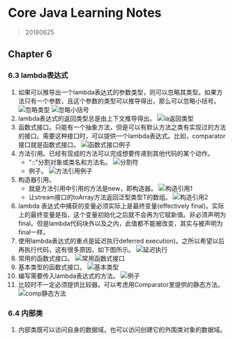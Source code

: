 # Core Java Learning Notes

>20180625

## Chapter 6

### 6.3 lambda表达式
1. 如果可以推导出一个lambda表达式的参数类型，则可以忽略其类型。如果方法只有一个参数，且这个参数的类型可以推导得出，那么可以忽略小括号。
![忽略类型](https://ws1.sinaimg.cn/large/e2989da6ly1fsn7uo79baj20ct021aab.jpg)
![忽略小括号](https://ws1.sinaimg.cn/large/e2989da6ly1fsn7vr9h2jj20ed01wq3a.jpg)
2. lambda表达式的返回类型总是由上下文推导得出。
![la返回类型](https://ws1.sinaimg.cn/large/e2989da6ly1fsn7wqo26lj20do00t0sr.jpg)
3. 函数式接口。只能有一个抽象方法，但是可以有默认方法之类有实现过的方法的接口。需要这种接口时，可以提供一个lambda表达式。比如，comparator接口就是函数式接口。
![函数式接口例子](https://ws1.sinaimg.cn/large/e2989da6ly1fsn8pnab5fj20by01dglo.jpg)
4. 方法引用。已经有现成的方法可以完成想要传递到其他代码的某个动作。
    - "::"分割对象或类名和方法名。
    ![分割符](https://ws1.sinaimg.cn/large/e2989da6ly1fsnhglu9wwj207502s3yp.jpg)
    - 例子。
    ![方法引用例子](https://ws1.sinaimg.cn/large/e2989da6ly1fsnkhvrxpgj20q402t75h.jpg)
5. 构造器引用。
    - 就是方法引用中引用的方法是new，即构造器。
    ![构造引用1](https://ws1.sinaimg.cn/large/e2989da6ly1fsnodualkxj20c90210t3.jpg)
    - 让stream接口的toArray方法返回泛型类型T的数组。
    ![构造引用2](https://ws1.sinaimg.cn/large/e2989da6ly1fsnoid4j88j20a400rjrc.jpg)
6. lambda 表达式中捕获的变量必须实际上是最终变量(effectively final)。实际上的最终变量是指，这个变量初始化之后就不会再为它赋新值。非必须声明为final。但是lambda代码块外以及之内，此值都不能被改变，其实与被声明为final一样。
7. 使用lambda表达式的重点是延迟执行deferred execution)。之所以希望以后再执行代码，这有很多原因，如下图所示。
![延迟执行](https://ws1.sinaimg.cn/large/e2989da6ly1fsnoulxu4dj20jy04pq4h.jpg)
8. 常用的函数式接口。
![常用函数式接口](https://ws1.sinaimg.cn/large/e2989da6ly1fsnp3ycgh3j20pq0bd0y9.jpg)
9. 基本类型的函数式接口。
![基本类型](https://ws1.sinaimg.cn/large/e2989da6ly1fsnp62z80lj20nf0bhwig.jpg)
10. 编写需要传入lambda表达式的方法。
![例子](https://ws1.sinaimg.cn/large/e2989da6ly1fsnp7uk0qrj20cw04u74x.jpg)
11. 比较时不一定必须提供比较器。可以考虑用Comparator里提供的静态方法。
![comp静态方法](https://ws1.sinaimg.cn/large/e2989da6ly1fsnpm6219oj209e01xq35.jpg)

### 6.4 内部类
1. 内部类既可以访问自身的数据域，也可以访问创建它的外围类对象的数据域。
